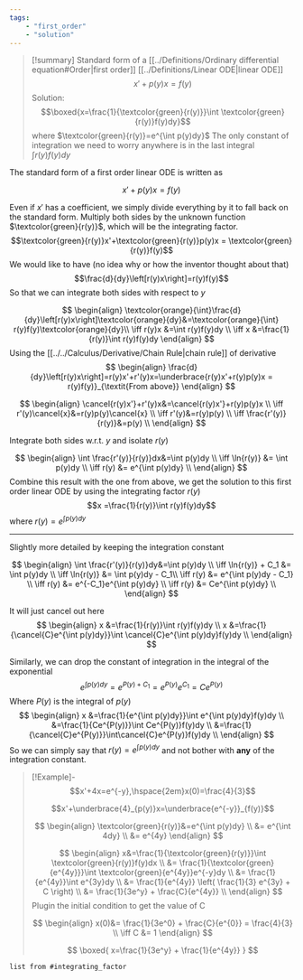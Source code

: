 ```yaml
---
tags: 
    - "first_order" 
    - "solution"
---
```


> [!summary]
> Standard form of a [[../Definitions/Ordinary differential equation#Order|first order]] [[../Definitions/Linear ODE|linear ODE]]
> $$
> x'+p(y)x = f(y)
> $$
> Solution: $$\boxed{x=\frac{1}{\textcolor{green}{r(y)}}\int \textcolor{green}{r(y)}f(y)dy}$$
> where $\textcolor{green}{r(y)}=e^{\int p(y)dy}$
> The only constant of integration we need to worry anywhere is in the last integral $\int r(y)f(y)dy$


The standard form of a first order linear ODE is written as 

$$x'+p(y)x = f(y)$$

Even if $x'$ has a coefficient, we simply divide everything by it to fall back on the standard form. Multiply both sides by the unknown function $\textcolor{green}{r(y)}$, which will be the integrating factor. 
$$\textcolor{green}{r(y)}x'+\textcolor{green}{r(y)}p(y)x = \textcolor{green}{r(y)}f(y)$$
We would like to have (no idea why or how the inventor thought about that)
$$\frac{d}{dy}\left[r(y)x\right]=r(y)f(y)$$
So that we can integrate both sides with respect to $y$

$$
\begin{align}
\textcolor{orange}{\int}\frac{d}{dy}\left[r(y)x\right]\textcolor{orange}{dy}&=\textcolor{orange}{\int} r(y)f(y)\textcolor{orange}{dy}\\
\iff r(y)x &=\int r(y)f(y)dy \\
\iff x &=\frac{1}{r(y)}\int r(y)f(y)dy
\end{align}
$$
Using the [[../../Calculus/Derivative/Chain Rule|chain rule]] of derivative
$$
\begin{align}
\frac{d}{dy}\left[r(y)x\right]=r(y)x'+r'(y)x=\underbrace{r(y)x'+r(y)p(y)x = r(y)f(y)}_{\textit{From above}}
\end{align}
$$

$$
\begin{align}
\cancel{r(y)x'}+r'(y)x&=\cancel{r(y)x'}+r(y)p(y)x \\
\iff r'(y)\cancel{x}&=r(y)p(y)\cancel{x} \\
\iff r'(y)&=r(y)p(y) \\
\iff \frac{r'(y)}{r(y)}&=p(y) \\
\end{align}
$$

Integrate both sides w.r.t. $y$ and isolate $r(y)$

$$
\begin{align}
\int \frac{r'(y)}{r(y)}dx&=\int p(y)dy \\
\iff \ln{r(y)} &= \int p(y)dy \\
\iff r(y) &= e^{\int p(y)dy} \\
\end{align}
$$
Combine this result with the one from above, we get the solution to this first order linear ODE by using the integrating factor $r(y)$
$$x =\frac{1}{r(y)}\int r(y)f(y)dy$$where $r(y)=e^{\int p(y)dy}$


-----

Slightly more detailed by keeping the integration constant

$$
\begin{align}
\int \frac{r'(y)}{r(y)}dy&=\int p(y)dy \\
\iff \ln{r(y)} + C_1 &= \int p(y)dy \\
\iff \ln{r(y)} &= \int p(y)dy - C_1\\
\iff r(y) &= e^{\int p(y)dy - C_1} \\
\iff r(y) &= e^{-C_1}e^{\int p(y)dy} \\
\iff r(y) &= Ce^{\int p(y)dy} \\
\end{align}
$$

It will just cancel out here
$$
\begin{align}
x &=\frac{1}{r(y)}\int r(y)f(y)dy \\
x &=\frac{1}{\cancel{C}e^{\int p(y)dy}}\int \cancel{C}e^{\int p(y)dy}f(y)dy \\
\end{align}
$$

Similarly, we can drop the constant of integration in the integral of the exponential
$$
e^{\int p(y)dy} = e^{P(y) + C_1}= e^{P(y)}e^{C_1} = Ce^{P(y)}
$$
Where $P(y)$ is the integral of $p(y)$
$$
\begin{align}
x &=\frac{1}{e^{\int p(y)dy}}\int e^{\int p(y)dy}f(y)dy \\
&=\frac{1}{Ce^{P(y)}}\int Ce^{P(y)}f(y)dy \\
&=\frac{1}{\cancel{C}e^{P(y)}}\int\cancel{C}e^{P(y)}f(y)dy \\
\end{align}
$$
So we can simply say that $r(y)=e^{\int p(y)dy}$ and not bother with **any** of the integration constant.


> [!Example]-
> $$x'+4x=e^{-y},\hspace{2em}x(0)=\frac{4}{3}$$
> 
> 
> $$x'+\underbrace{4}_{p(y)}x=\underbrace{e^{-y}}_{f(y)}$$
> 
> 
> $$
> \begin{align}
> \textcolor{green}{r(y)}&=e^{\int p(y)dy} \\
> &= e^{\int 4dy} \\
> &= e^{4y}
> \end{align}
> $$
> 
> $$
> \begin{align}
> x&=\frac{1}{\textcolor{green}{r(y)}}\int \textcolor{green}{r(y)}f(y)dx \\
> &= \frac{1}{\textcolor{green}{e^{4y}}}\int \textcolor{green}{e^{4y}}e^{-y}dy \\
> &= \frac{1}{e^{4y}}\int e^{3y}dy \\
> &= \frac{1}{e^{4y}} \left( \frac{1}{3} e^{3y} + C \right) \\
> &= \frac{1}{3e^y}  + \frac{C}{e^{4y}} \\
> \end{align}
> $$
> Plugin the initial condition to get the value of C
> 
> $$
> \begin{align}
> x(0)&= \frac{1}{3e^0}  + \frac{C}{e^{0}} = \frac{4}{3} \\
> \iff C &= 1
> \end{align}
> $$
> 
> 
> $$
> \boxed{
> x=\frac{1}{3e^y}  + \frac{1}{e^{4y}} 
> }
> $$


```dataview
list from #integrating_factor 
```